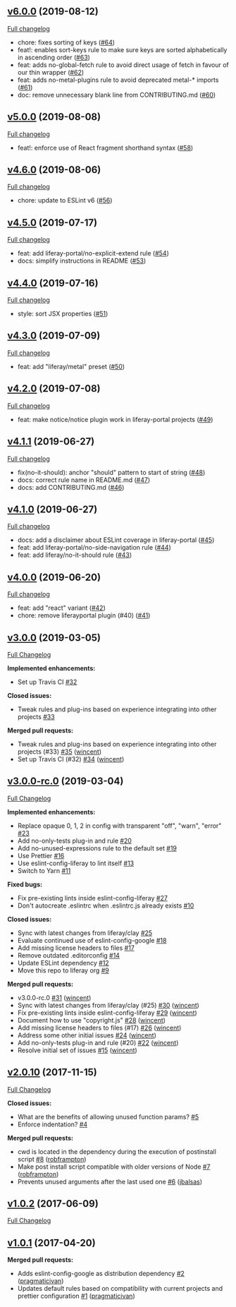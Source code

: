 ## [v6.0.0](https://github.com/liferay/eslint-config-liferay/tree/v6.0.0) (2019-08-12)

[Full changelog](https://github.com/liferay/eslint-config-liferay/compare/v5.0.0...v6.0.0)

- chore: fixes sorting of keys ([\#64](https://github.com/liferay/eslint-config-liferay/pull/64))
- feat!: enables sort-keys rule to make sure keys are sorted alphabetically in ascending order ([\#63](https://github.com/liferay/eslint-config-liferay/pull/63))
- feat: adds no-global-fetch rule to avoid direct usage of fetch in favour of our thin wrapper ([\#62](https://github.com/liferay/eslint-config-liferay/pull/62))
- feat: adds no-metal-plugins rule to avoid deprecated metal-* imports ([\#61](https://github.com/liferay/eslint-config-liferay/pull/61))
- doc: remove unnecessary blank line from CONTRIBUTING.md ([\#60](https://github.com/liferay/eslint-config-liferay/pull/60))

## [v5.0.0](https://github.com/liferay/eslint-config-liferay/tree/v5.0.0) (2019-08-08)

[Full changelog](https://github.com/liferay/eslint-config-liferay/compare/v4.6.0...v5.0.0)

- feat!: enforce use of React fragment shorthand syntax ([\#58](https://github.com/liferay/eslint-config-liferay/pull/58))

## [v4.6.0](https://github.com/liferay/eslint-config-liferay/tree/v4.6.0) (2019-08-06)

[Full changelog](https://github.com/liferay/eslint-config-liferay/compare/v4.5.0...v4.6.0)

- chore: update to ESLint v6 ([\#56](https://github.com/liferay/eslint-config-liferay/pull/56))

## [v4.5.0](https://github.com/liferay/eslint-config-liferay/tree/v4.5.0) (2019-07-17)

[Full changelog](https://github.com/liferay/eslint-config-liferay/compare/v4.4.0...v4.5.0)

- feat: add liferay-portal/no-explicit-extend rule ([\#54](https://github.com/liferay/eslint-config-liferay/pull/54))
- docs: simplify instructions in README ([\#53](https://github.com/liferay/eslint-config-liferay/pull/53))

## [v4.4.0](https://github.com/liferay/eslint-config-liferay/tree/v4.4.0) (2019-07-16)

[Full changelog](https://github.com/liferay/eslint-config-liferay/compare/v4.3.0...v4.4.0)

- style: sort JSX properties ([\#51](https://github.com/liferay/eslint-config-liferay/pull/51))

## [v4.3.0](https://github.com/liferay/eslint-config-liferay/tree/v4.3.0) (2019-07-09)

[Full changelog](https://github.com/liferay/eslint-config-liferay/compare/v4.2.0...v4.3.0)

- feat: add "liferay/metal" preset ([\#50](https://github.com/liferay/eslint-config-liferay/pull/50))

## [v4.2.0](https://github.com/liferay/eslint-config-liferay/tree/v4.2.0) (2019-07-08)

[Full changelog](https://github.com/liferay/eslint-config-liferay/compare/v4.1.1...v4.2.0)

- feat: make notice/notice plugin work in liferay-portal projects ([\#49](https://github.com/liferay/eslint-config-liferay/pull/49))

## [v4.1.1](https://github.com/liferay/eslint-config-liferay/tree/v4.1.1) (2019-06-27)

[Full changelog](https://github.com/liferay/eslint-config-liferay/compare/v4.1.0...v4.1.1)

- fix(no-it-should): anchor "should" pattern to start of string ([\#48](https://github.com/liferay/eslint-config-liferay/pull/48))
- docs: correct rule name in README.md ([\#47](https://github.com/liferay/eslint-config-liferay/pull/47))
- docs: add CONTRIBUTING.md ([\#46](https://github.com/liferay/eslint-config-liferay/pull/46))

## [v4.1.0](https://github.com/liferay/eslint-config-liferay/tree/v4.1.0) (2019-06-27)

[Full changelog](https://github.com/liferay/eslint-config-liferay/compare/v4.0.0...v4.1.0)

- docs: add a disclaimer about ESLint coverage in liferay-portal ([\#45](https://github.com/liferay/eslint-config-liferay/pull/45))
- feat: add liferay-portal/no-side-navigation rule ([\#44](https://github.com/liferay/eslint-config-liferay/pull/44))
- feat: add liferay/no-it-should rule ([\#43](https://github.com/liferay/eslint-config-liferay/pull/43))

## [v4.0.0](https://github.com/liferay/eslint-config-liferay/tree/v4.0.0) (2019-06-20)

[Full changelog](https://github.com/liferay/eslint-config-liferay/compare/v3.0.0...v4.0.0)

- feat: add "react" variant ([\#42](https://github.com/liferay/eslint-config-liferay/pull/42))
- chore: remove liferayportal plugin (#40) ([\#41](https://github.com/liferay/eslint-config-liferay/pull/41))

## [v3.0.0](https://github.com/liferay/eslint-config-liferay/tree/v3.0.0) (2019-03-05)
[Full Changelog](https://github.com/liferay/eslint-config-liferay/compare/v3.0.0-rc.0...v3.0.0)

**Implemented enhancements:**

- Set up Travis CI [\#32](https://github.com/liferay/eslint-config-liferay/issues/32)

**Closed issues:**

- Tweak rules and plug-ins based on experience integrating into other projects [\#33](https://github.com/liferay/eslint-config-liferay/issues/33)

**Merged pull requests:**

- Tweak rules and plug-ins based on experience integrating into other projects \(\#33\) [\#35](https://github.com/liferay/eslint-config-liferay/pull/35) ([wincent](https://github.com/wincent))
- Set up Travis CI \(\#32\) [\#34](https://github.com/liferay/eslint-config-liferay/pull/34) ([wincent](https://github.com/wincent))

## [v3.0.0-rc.0](https://github.com/liferay/eslint-config-liferay/tree/v3.0.0-rc.0) (2019-03-04)
[Full Changelog](https://github.com/liferay/eslint-config-liferay/compare/v2.0.10...v3.0.0-rc.0)

**Implemented enhancements:**

- Replace opaque 0, 1, 2 in config with transparent "off", "warn", "error" [\#23](https://github.com/liferay/eslint-config-liferay/issues/23)
- Add no-only-tests plug-in and rule [\#20](https://github.com/liferay/eslint-config-liferay/issues/20)
- Add no-unused-expressions rule to the default set [\#19](https://github.com/liferay/eslint-config-liferay/issues/19)
- Use Prettier [\#16](https://github.com/liferay/eslint-config-liferay/issues/16)
- Use eslint-config-liferay to lint itself [\#13](https://github.com/liferay/eslint-config-liferay/issues/13)
- Switch to Yarn [\#11](https://github.com/liferay/eslint-config-liferay/issues/11)

**Fixed bugs:**

- Fix pre-existing lints inside eslint-config-liferay [\#27](https://github.com/liferay/eslint-config-liferay/issues/27)
- Don't autocreate .eslintrc when .eslintrc.js already exists [\#10](https://github.com/liferay/eslint-config-liferay/issues/10)

**Closed issues:**

- Sync with latest changes from liferay/clay [\#25](https://github.com/liferay/eslint-config-liferay/issues/25)
- Evaluate continued use of eslint-config-google [\#18](https://github.com/liferay/eslint-config-liferay/issues/18)
- Add missing license headers to files [\#17](https://github.com/liferay/eslint-config-liferay/issues/17)
- Remove outdated .editorconfig [\#14](https://github.com/liferay/eslint-config-liferay/issues/14)
- Update ESLint dependency [\#12](https://github.com/liferay/eslint-config-liferay/issues/12)
- Move this repo to liferay org [\#9](https://github.com/liferay/eslint-config-liferay/issues/9)

**Merged pull requests:**

- v3.0.0-rc.0 [\#31](https://github.com/liferay/eslint-config-liferay/pull/31) ([wincent](https://github.com/wincent))
-  Sync with latest changes from liferay/clay \(\#25\) [\#30](https://github.com/liferay/eslint-config-liferay/pull/30) ([wincent](https://github.com/wincent))
- Fix pre-existing lints inside eslint-config-liferay [\#29](https://github.com/liferay/eslint-config-liferay/pull/29) ([wincent](https://github.com/wincent))
- Document how to use "copyright.js" [\#28](https://github.com/liferay/eslint-config-liferay/pull/28) ([wincent](https://github.com/wincent))
- Add missing license headers to files \(\#17\) [\#26](https://github.com/liferay/eslint-config-liferay/pull/26) ([wincent](https://github.com/wincent))
- Address some other initial issues [\#24](https://github.com/liferay/eslint-config-liferay/pull/24) ([wincent](https://github.com/wincent))
- Add no-only-tests plug-in and rule \(\#20\) [\#22](https://github.com/liferay/eslint-config-liferay/pull/22) ([wincent](https://github.com/wincent))
- Resolve initial set of issues [\#15](https://github.com/liferay/eslint-config-liferay/pull/15) ([wincent](https://github.com/wincent))

## [v2.0.10](https://github.com/liferay/eslint-config-liferay/tree/v2.0.10) (2017-11-15)
[Full Changelog](https://github.com/liferay/eslint-config-liferay/compare/v1.0.2...v2.0.10)

**Closed issues:**

- What are the benefits of allowing unused function params? [\#5](https://github.com/liferay/eslint-config-liferay/issues/5)
- Enforce indentation? [\#4](https://github.com/liferay/eslint-config-liferay/issues/4)

**Merged pull requests:**

- cwd is located in the dependency during the execution of postinstall script [\#8](https://github.com/liferay/eslint-config-liferay/pull/8) ([robframpton](https://github.com/robframpton))
- Make post install script compatible with older versions of Node [\#7](https://github.com/liferay/eslint-config-liferay/pull/7) ([robframpton](https://github.com/robframpton))
- Prevents unused arguments after the last used one [\#6](https://github.com/liferay/eslint-config-liferay/pull/6) ([jbalsas](https://github.com/jbalsas))

## [v1.0.2](https://github.com/liferay/eslint-config-liferay/tree/v1.0.2) (2017-06-09)
[Full Changelog](https://github.com/liferay/eslint-config-liferay/compare/v1.0.1...v1.0.2)

## [v1.0.1](https://github.com/liferay/eslint-config-liferay/tree/v1.0.1) (2017-04-20)
**Merged pull requests:**

- Adds eslint-config-google as distribution dependency [\#2](https://github.com/liferay/eslint-config-liferay/pull/2) ([pragmaticivan](https://github.com/pragmaticivan))
- Updates default rules based on compatibility with current projects and prettier configuration [\#1](https://github.com/liferay/eslint-config-liferay/pull/1) ([pragmaticivan](https://github.com/pragmaticivan))
